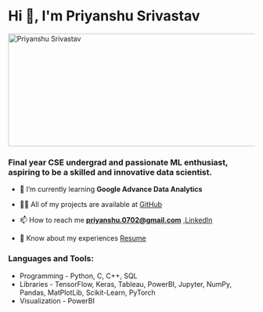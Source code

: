 <h1 align="left">Hi 👋, I'm Priyanshu Srivastav</h1>
<img src="https://drive.google.com/uc?export=view&id=1g8oMa5OrxpEcZ2ejnFfU_CkQgByyOJkh" alt="Priyanshu Srivastav" width="1584" height="230">
<h3 align="left">Final year CSE undergrad and passionate ML enthusiast, aspiring to be a skilled and innovative data scientist.</h3>

- 🌱 I’m currently learning **Google Advance Data Analytics**

- 👨‍💻 All of my projects are available at [GitHub](https://github.com/priyanshusrivastav212/Projects_ML)

- 📫 How to reach me **priyanshu.0702@gmail.com** ,<a href="https://www.linkedin.com/in/srivastav-priyanshu/" target="_blank">LinkedIn</a>

- 📄 Know about my experiences [Resume](https://drive.google.com/file/d/1VR_D-dAAZzkLHkh7Jgd9fOIqMZtqH5Ei/view?usp=sharing)

</p>

<h3 align="left">Languages and Tools:</h3>

- Programming - Python, C, C++, SQL
- Libraries - TensorFlow, Keras, Tableau, PowerBI, Jupyter, NumPy, Pandas, MatPlotLib, Scikit-Learn, PyTorch
- Visualization - PowerBI
